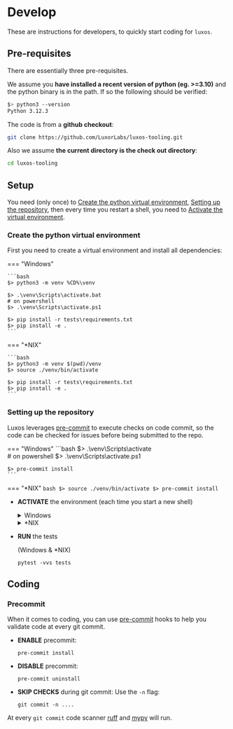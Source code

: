 # Develop

These are instructions for developers, to quickly start coding for `luxos`.


## Pre-requisites
There are essentially three pre-requisites.

We assume you **have installed a recent version of python (eg. >=3.10)** and the python binary
is in the path. If so the following should be verified:
```bash
$> python3 --version
Python 3.12.3
```

The code is from a **github checkout**:
```bash
git clone https://github.com/LuxorLabs/luxos-tooling.git
```

Also we assume **the current directory is the check out directory**:
```bash
cd luxos-tooling
```

## Setup

You need (only once) to [Create the python virtual environment](#create-the-python-virtual-environment),
[Setting up the repository](#setting-up-the-repository), 
then every time you restart a shell, you need to [Activate the virtual environment](#activate-the-virtual-environment).


### Create the python virtual environment

First you need to create a virtual environment and install all dependencies:

=== "Windows"

    ```bash
    $> python3 -m venv %CD%\venv

    $> .\venv\Scripts\activate.bat
    # on powershell
    $> .\venv\Scripts\activate.ps1
    
    $> pip install -r tests\requirements.txt
    $> pip install -e .
    ```

=== "*NIX"
  
    ```bash
    $> python3 -m venv $(pwd)/venv  
    $> source ./venv/bin/activate
    
    $> pip install -r tests\requirements.txt
    $> pip install -e .
    ```

### Setting up the repository

Luxos leverages [pre-commit](https://pre-commit.com/) to execute
checks on code commit, so the code can be checked for issues before being
submitted to the repo.

=== "Windows"
    ```bash
    $> .\venv\Scripts\activate  
    # on powershell
    $> .\venv\Scripts\activate.ps1

    $> pre-commit install
    ```

=== "*NIX"
    ```bash
    $> source ./venv/bin/activate
    $> pre-commit install
    ```


  
- **ACTIVATE** the environment (each time you start a new shell)
  <details><summary>Windows</summary>

  ```shell
  .\venv\Scripts\activate
  ```
  </details>
  <details><summary>*NIX</summary>

  ```shell
  source ./venv/bin/activate
  ```
  </details>
  
- **RUN** the tests
  
  (Windows & *NIX)
  ```shell
  pytest -vvs tests
  ```

## Coding

### Precommit
When it comes to coding, you can use [pre-commit](https://pre-commit.com/) hooks
to help you validate code at every git commit.

- **ENABLE** precommit:
  ```shell
  pre-commit install
  ```

- **DISABLE** precommit:
  ```shell
  pre-commit uninstall
  ```

- **SKIP CHECKS** during git commit:
  Use the `-n` flag:
  ```shell
  git commit -n ....
  ```



At every `git commit` code scanner [ruff](https://github.com/astral-sh/ruff) and
[mypy](https://mypy-lang.org) will run.

